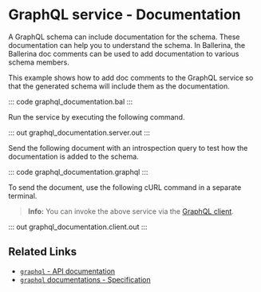 # GraphQL service - Documentation

A GraphQL schema can include documentation for the schema. These documentation can help you to understand the schema. In Ballerina, the Ballerina doc comments can be used to add documentation to various schema members.

This example shows how to add doc comments to the GraphQL service so that the generated schema will include them as the documentation.

::: code graphql_documentation.bal :::

Run the service by executing the following command.

::: out graphql_documentation.server.out :::

Send the following document with an introspection query to test how the documentation is added to the schema.

::: code graphql_documentation.graphql :::

To send the document, use the following cURL command in a separate terminal.

>**Info:** You can invoke the above service via the [GraphQL client](/learn/by-example/graphql-client/).

::: out graphql_documentation.client.out :::

## Related Links
- [`graphql` - API documentation](https://lib.ballerina.io/ballerina/graphql/latest)
- [`graphql` documentations - Specification](/spec/graphql/#5-directives)
